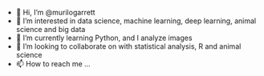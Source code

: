 - 👋 Hi, I’m @murilogarrett
- 👀 I’m interested in data science, machine learning, deep learning, animal science and big data
- 🌱 I’m currently learning Python, and I analyze images
- 💞️ I’m looking to collaborate on with statistical analysis, R and animal science
- 📫 How to reach me ...

<!---
murilogarrett/murilogarrett is a ✨ special ✨ repository because its `README.md` (this file) appears on your GitHub profile.
You can click the Preview link to take a look at your changes.
--->
